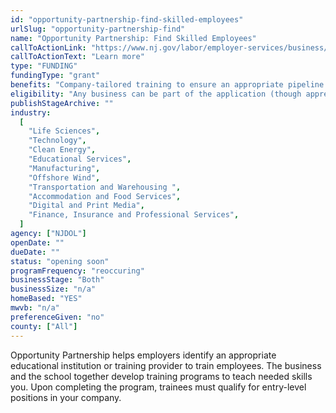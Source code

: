 ```yaml
---
id: "opportunity-partnership-find-skilled-employees"
urlSlug: "opportunity-partnership-find"
name: "Opportunity Partnership: Find Skilled Employees"
callToActionLink: "https://www.nj.gov/labor/employer-services/business/businessprograms.shtml?open=specialty"
callToActionText: "Learn more"
type: "FUNDING"
fundingType: "grant"
benefits: "Company-tailored training to ensure an appropriate pipeline of employees."
eligibility: "Any business can be part of the application (though apprenticeship programs are the applicant). Funding is tied to individuals/future employees not businesses."
publishStageArchive: ""
industry:
  [
    "Life Sciences",
    "Technology",
    "Clean Energy",
    "Educational Services",
    "Manufacturing",
    "Offshore Wind",
    "Transportation and Warehousing ",
    "Accommodation and Food Services",
    "Digital and Print Media",
    "Finance, Insurance and Professional Services",
  ]
agency: ["NJDOL"]
openDate: ""
dueDate: ""
status: "opening soon"
programFrequency: "reoccuring"
businessStage: "Both"
businessSize: "n/a"
homeBased: "YES"
mwvb: "n/a"
preferenceGiven: "no"
county: ["All"]
---
```


Opportunity Partnership helps employers identify an appropriate educational institution or training provider to train employees. The business and the school together develop training programs to teach needed skills you. Upon completing the program, trainees must qualify for entry-level positions in your company.
